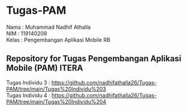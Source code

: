 # Tugas-PAM
Nama : Muhammad Nadhif Athalla </br>
NIM : 119140209 </br>
Kelas : Pengembangan Aplikasi Mobile RB <br/>

## Repository for Tugas Pengembangan Aplikasi Mobile (PAM) ITERA
Tugas Individu 3 : https://github.com/nadhifathalla26/Tugas-PAM/tree/main/Tugas%20Individu%203 <br/>
Tugas Individu 4 : https://github.com/nadhifathalla26/Tugas-PAM/tree/main/Tugas%20Individu%204
